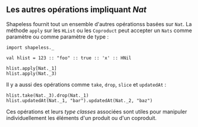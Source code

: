 ## Les autres opérations impliquant *Nat*

Shapeless fournit tout un ensemble d'autres opérationss basées sur `Nat`.
La méthode `apply` sur les `HList` ou les `Coproduct` peut accepter un `Nats`
comme paramètre ou comme paramètre de type :

```tut:book:silent
import shapeless._

val hlist = 123 :: "foo" :: true :: 'x' :: HNil
```

```tut:book
hlist.apply[Nat._1]
hlist.apply(Nat._3)
```

Il y a aussi des opérations comme `take`, `drop`, `slice` et `updatedAt` :

```tut:book
hlist.take(Nat._3).drop(Nat._1)
hlist.updatedAt(Nat._1, "bar").updatedAt(Nat._2, "baz")
```

Ces opérations et leurs *type classes* associées
sont utiles pour manipuler individuellement
les éléments d'un produit ou d'un coproduit.
